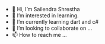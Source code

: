 - 👋 Hi, I’m Sailendra  Shrestha
- 👀 I’m interested in learning.
- 🌱 I’m currently learning dart and c#
- 💞️ I’m looking to collaborate on ...
- 📫 How to reach me ...

<!---
vai064/vai064 is a ✨ special ✨ repository because its `README.md` (this file) appears on your GitHub profile.
You can click the Preview link to take a look at your changes.
--->
